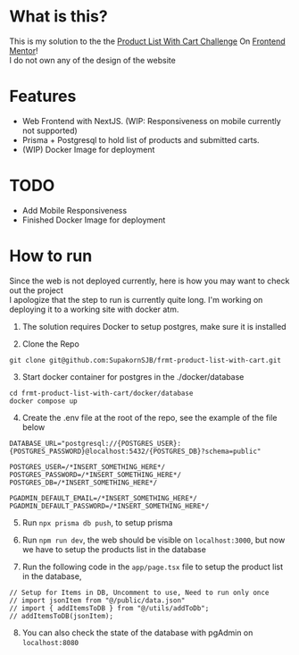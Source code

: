 # What is this?

This is my solution to the the [Product List With Cart Challenge](https://www.frontendmentor.io/challenges/product-list-with-cart) On [Frontend Mentor](https://www.frontendmentor.io)! <br/>
I do not own any of the design of the website

# Features
- Web Frontend with NextJS. (WIP: Responsiveness on mobile currently not supported)
- Prisma + Postgresql to hold list of products and submitted carts.
- (WIP) Docker Image for deployment

# TODO
- Add Mobile Responsiveness
- Finished Docker Image for deployment

# How to run
Since the web is not deployed currently, here is how you may want to check out the project <br/>
I apologize that the step to run is currently quite long. I'm working on deploying it to a working site with docker atm. <br/>

1. The solution requires Docker to setup postgres, make sure it is installed

2. Clone the Repo 
```
git clone git@github.com:SupakornSJB/frmt-product-list-with-cart.git
```

3. Start docker container for postgres in the ./docker/database
```
cd frmt-product-list-with-cart/docker/database
docker compose up
```

4. Create the .env file at the root of the repo, see the example of the file below

```
DATABASE_URL="postgresql://{POSTGRES_USER}:{POSTGRES_PASSWORD}@localhost:5432/{POSTGRES_DB}?schema=public"

POSTGRES_USER=/*INSERT_SOMETHING_HERE*/
POSTGRES_PASSWORD=/*INSERT_SOMETHING_HERE*/
POSTGRES_DB=/*INSERT_SOMETHING_HERE*/

PGADMIN_DEFAULT_EMAIL=/*INSERT_SOMETHING_HERE*/
PGADMIN_DEFAULT_PASSWORD=/*INSERT_SOMETHING_HERE*/
```

5. Run `npx prisma db push`, to setup prisma

6. Run `npm run dev`, the web should be visible on `localhost:3000`, but now we have to setup the products list in the database

7. Run the following code in the `app/page.tsx` file to setup the product list in the database,
```
// Setup for Items in DB, Uncomment to use, Need to run only once
// import jsonItem from "@/public/data.json"
// import { addItemsToDB } from "@/utils/addToDb";
// addItemsToDB(jsonItem);
```

8. You can also check the state of the database with pgAdmin on `localhost:8080`
